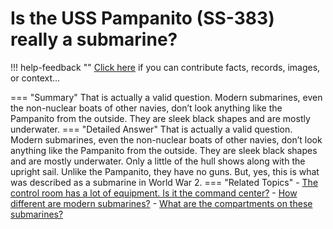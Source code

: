 # Is the USS Pampanito (SS-383) really a submarine?

!!! help-feedback ""
    <a href="/feedback/" data-feedback-link>Click here</a>
    if you can contribute facts, records, images, or context…

<a id="summary"></a>
=== "Summary"
    That is actually a valid question. Modern submarines, even the non-nuclear boats of other navies, don’t look anything like the Pampanito from the outside. They are sleek black shapes and are mostly underwater.
=== "Detailed Answer"
    That is actually a valid question.  Modern submarines, even the non-nuclear boats of other navies, don’t look anything like the Pampanito from the outside.  They are sleek black shapes and are mostly underwater.  Only a little of the hull shows along with the upright sail.  Unlike the Pampanito, they have no guns.  But, yes, this is what was described as a submarine in World War 2.
=== "Related Topics"
    - [The control room has a lot of equipment. Is it the command center?](./the-control-room-has-a-lot-of-equipment-is-it-the-command-center.md#summary)
    - [How different are modern submarines?](./how-different-are-modern-submarines.md#summary)
    - [What are the compartments on these submarines?](./what-are-the-compartments-on-these-submarines.md#summary)